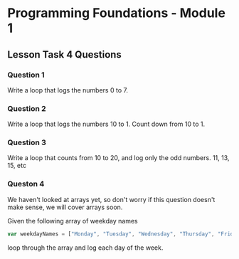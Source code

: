 # Programming Foundations - Module 1

## Lesson Task 4 Questions

### Question 1

Write a loop that logs the numbers 0 to 7.

### Question 2

Write a loop that logs the numbers 10 to 1. Count down from 10 to 1.

### Question 3

Write a loop that counts from 10 to 20, and log only the odd numbers. 11, 13, 15, etc

### Queston 4

We haven't looked at arrays yet, so don't worry if this question doesn't make sense, we will cover arrays soon.

Given the following array of weekday names

```js
var weekdayNames = ["Monday", "Tuesday", "Wednesday", "Thursday", "Friday", "Saturday", "Sunday"];
```

loop through the array and log each day of the week.

